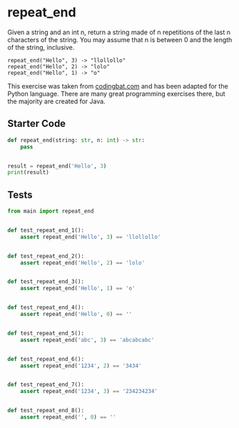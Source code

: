 # repeat_end





Given a string and an int n, return a string made of n repetitions of the last n characters of the string. You may assume that n is between 0 and the length of the string, inclusive.

```
repeat_end("Hello", 3) -> "llollollo"
repeat_end("Hello", 2) -> "lolo"
repeat_end("Hello", 1) -> "o"
```

This exercise was taken from [codingbat.com](https://codingbat.com/prob/p152339) and has been adapted for the Python language. There are many great programming exercises there, but the majority are created for Java.

## Starter Code
```python
def repeat_end(string: str, n: int) -> str:
    pass


result = repeat_end('Hello', 3)
print(result)
```

## Tests
```python
from main import repeat_end


def test_repeat_end_1():
    assert repeat_end('Hello', 3) == 'llollollo'


def test_repeat_end_2():
    assert repeat_end('Hello', 2) == 'lolo'


def test_repeat_end_3():
    assert repeat_end('Hello', 1) == 'o'


def test_repeat_end_4():
    assert repeat_end('Hello', 0) == ''


def test_repeat_end_5():
    assert repeat_end('abc', 3) == 'abcabcabc'


def test_repeat_end_6():
    assert repeat_end('1234', 2) == '3434'


def test_repeat_end_7():
    assert repeat_end('1234', 3) == '234234234'


def test_repeat_end_8():
    assert repeat_end('', 0) == ''
```
